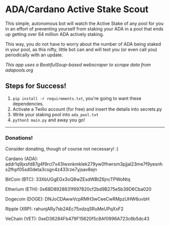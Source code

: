 # ADA/Cardano Active Stake Scout

This simple, autonomous bot will watch the Active Stake of any pool for you
in an effort of preventing yourself from staking your ADA in a pool that
ends up getting over 64 million ADA actively staking.

This way, you do not have to worry about the number of ADA being staked in
your pool, as this nifty, little bot can and will text you (or even call
you) periodically with an update.

*This app uses a BeatifulSoup-based webscraper to scrape data from adapools.org* 

## Steps for Success!
1. `pip install -r requirements.txt`, you're going to want these dependencies.
2. Activate a Twilio account (for free) and insert the details into secrets.py
3. Write your staking pool into `ada_pool.txt`
4. `python3 main.py` and away you go!

---

### Donations!
Consider donating, though of course not necessary!  :)

Cardano (ADA):
addr1q9jxsfd87g4f9rcl7x43lwxnkmklek279yw0fhwrsm3pjjal23me7f9yesnhs2fhpf05xd0deta3csgn4z433rze7yjsav8ejn


BitCoin (BTC): 
33XbUGgEGx3oQ8wZEsdWBtZ6jncTPWoNtq


Etherium (ETH): 
0x68D8928631f697820cf2bd9B275e5b39D6Cba020


Dogecoin (DOGE):
DNJoCDAwwVcpRMH3wCeeCwRMpzUHW6uvbH


Ripple (XRP):
rahunjARy7sb2AEc75xdzqSRuMeUPqXxF2


VeChain (VET):
0xeD36284Fb479F15620f5c8Af0996A723c6b5dc43